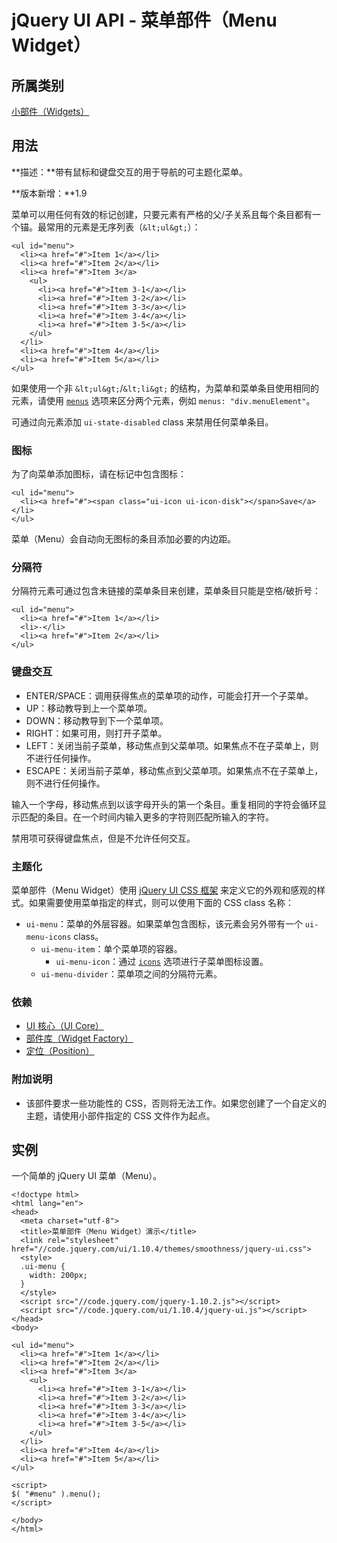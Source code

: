 # jQuery UI API - 菜单部件（Menu Widget）

## 所属类别

[小部件（Widgets）](ref-widgets.html)

## 用法

**描述：**带有鼠标和键盘交互的用于导航的可主题化菜单。

**版本新增：**1.9

菜单可以用任何有效的标记创建，只要元素有严格的父/子关系且每个条目都有一个锚。最常用的元素是无序列表（`&lt;ul&gt;`）：

```
<ul id="menu">
  <li><a href="#">Item 1</a></li>
  <li><a href="#">Item 2</a></li>
  <li><a href="#">Item 3</a>
    <ul>
      <li><a href="#">Item 3-1</a></li>
      <li><a href="#">Item 3-2</a></li>
      <li><a href="#">Item 3-3</a></li>
      <li><a href="#">Item 3-4</a></li>
      <li><a href="#">Item 3-5</a></li>
    </ul>
  </li>
  <li><a href="#">Item 4</a></li>
  <li><a href="#">Item 5</a></li>
</ul>

```

如果使用一个非 `&lt;ul&gt;`/`&lt;li&gt;` 的结构，为菜单和菜单条目使用相同的元素，请使用 [`menus`](#option-menus) 选项来区分两个元素，例如 `menus: "div.menuElement"`。

可通过向元素添加 `ui-state-disabled` class 来禁用任何菜单条目。

### 图标

为了向菜单添加图标，请在标记中包含图标：

```
<ul id="menu">
  <li><a href="#"><span class="ui-icon ui-icon-disk"></span>Save</a></li>
</ul>

```

菜单（Menu）会自动向无图标的条目添加必要的内边距。

### 分隔符

分隔符元素可通过包含未链接的菜单条目来创建，菜单条目只能是空格/破折号：

```
<ul id="menu">
  <li><a href="#">Item 1</a></li>
  <li>-</li>
  <li><a href="#">Item 2</a></li>
</ul>

```

### 键盘交互

*   ENTER/SPACE：调用获得焦点的菜单项的动作，可能会打开一个子菜单。
*   UP：移动教导到上一个菜单项。
*   DOWN：移动教导到下一个菜单项。
*   RIGHT：如果可用，则打开子菜单。
*   LEFT：关闭当前子菜单，移动焦点到父菜单项。如果焦点不在子菜单上，则不进行任何操作。
*   ESCAPE：关闭当前子菜单，移动焦点到父菜单项。如果焦点不在子菜单上，则不进行任何操作。

输入一个字母，移动焦点到以该字母开头的第一个条目。重复相同的字符会循环显示匹配的条目。在一个时间内输入更多的字符则匹配所输入的字符。

禁用项可获得键盘焦点，但是不允许任何交互。

### 主题化

菜单部件（Menu Widget）使用 [jQuery UI CSS 框架](api-css-framework.html) 来定义它的外观和感观的样式。如果需要使用菜单指定的样式，则可以使用下面的 CSS class 名称：

*   `ui-menu`：菜单的外层容器。如果菜单包含图标，该元素会另外带有一个 `ui-menu-icons` class。
    *   `ui-menu-item`：单个菜单项的容器。
        *   `ui-menu-icon`：通过 [`icons`](#option-icons) 选项进行子菜单图标设置。
    *   `ui-menu-divider`：菜单项之间的分隔符元素。

### 依赖

*   [UI 核心（UI Core）](ref-ui-core.html)
*   [部件库（Widget Factory）](api-jQuery-widget.html)
*   [定位（Position）](api-position.html)

### 附加说明

*   该部件要求一些功能性的 CSS，否则将无法工作。如果您创建了一个自定义的主题，请使用小部件指定的 CSS 文件作为起点。

## 实例

一个简单的 jQuery UI 菜单（Menu）。

```
<!doctype html>
<html lang="en">
<head>
  <meta charset="utf-8">
  <title>菜单部件（Menu Widget）演示</title>
  <link rel="stylesheet" href="//code.jquery.com/ui/1.10.4/themes/smoothness/jquery-ui.css">
  <style>
  .ui-menu {
    width: 200px;
  }
  </style>
  <script src="//code.jquery.com/jquery-1.10.2.js"></script>
  <script src="//code.jquery.com/ui/1.10.4/jquery-ui.js"></script>
</head>
<body>

<ul id="menu">
  <li><a href="#">Item 1</a></li>
  <li><a href="#">Item 2</a></li>
  <li><a href="#">Item 3</a>
    <ul>
      <li><a href="#">Item 3-1</a></li>
      <li><a href="#">Item 3-2</a></li>
      <li><a href="#">Item 3-3</a></li>
      <li><a href="#">Item 3-4</a></li>
      <li><a href="#">Item 3-5</a></li>
    </ul>
  </li>
  <li><a href="#">Item 4</a></li>
  <li><a href="#">Item 5</a></li>
</ul>

<script>
$( "#menu" ).menu();
</script>

</body>
</html>

```



